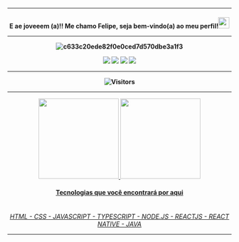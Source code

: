 
<hr>
<h4 align="center">
E ae joveeem (a)!! Me chamo Felipe, seja bem-vindo(a) ao meu perfil!<img src="https://media.giphy.com/media/hvRJCLFzcasrR4ia7z/giphy.gif" width="25px">

<hr>
 
![c633c20ede82f0e0ced7d570dbe3a1f3](https://user-images.githubusercontent.com/70382532/138322189-2db8df52-9dcb-40a0-88a8-c365466bd33d.gif)


 
<div> 
 <div align="center">
   <a href="" target="_blank"><img src="https://img.shields.io/badge/-Portfolio-%fedcba?style=for-the-badge" target="_blank"></a>
  <a href="" target="_blank"><img src="https://img.shields.io/badge/YouTube-FF0000?style=for-the-badge&logo=youtube&logoColor=white" target="_blank"></a>
  <a href="https://www.instagram.com/ofelipecunha__/" target="_blank"><img src="https://img.shields.io/badge/-Instagram-%23E4405F?style=for-the-badge&logo=instagram&logoColor=white" target="_blank"></a>
  <a href="https://www.linkedin.com/" target="_blank"><img src="https://img.shields.io/badge/-LinkedIn-%230077B5?style=for-the-badge&logo=linkedin&logoColor=white" target="_blank"></a>  
</div>
  <hr>

 ![Visitors](https://visitor-badge.glitch.me/badge?page_id=243felipe&left_color=green&right_color=red)
 

 
 <hr>
 
 <div>
<div align="center">
  <a href="https://github.com/243felipe/">
  <img height="180em" src="https://github-readme-stats.vercel.app/api?username=243felipe&show_icons=true&theme=dracula&include_all_commits=true&count_private=true"/>
  <img height="180em" src="https://github-readme-stats.vercel.app/api/top-langs/?username=243felipe&layout=compact&langs_count=7&theme=dracula"/>
</div>
  
 
  <h4 align="center">
Tecnologias que você encontrará por aqui
<div align="center"><br>
 <h6>
HTML - CSS - JAVASCRIPT - TYPESCRIPT - NODE.JS - REACTJS - REACT NATIVE - JAVA
  
 <hr>
